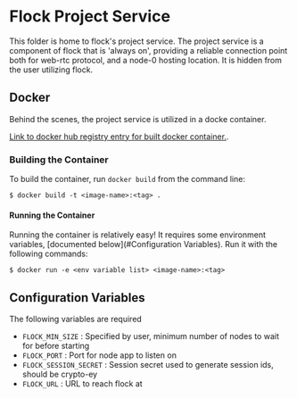 # Flock Project Service
This folder is home to flock's project service. The project service is a
component of flock that is 'always on', providing a reliable connection point
both for web-rtc protocol, and a node-0 hosting location. It is hidden from the
user utilizing flock. 

## Docker
Behind the scenes, the project service is utilized in a docke container.

[Link to docker hub registry entry for built docker container.](https://cloud.docker.com/repository/registry-1.docker.io/kurtlewis/flock-container).

### Building the Container
To build the container, run `docker build` from the command line:
```shell
$ docker build -t <image-name>:<tag> .
```

#### Running the Container
Running the container is relatively easy! It requires some environment
variables, [documented below](#Configuration Variables).
Run it with the following commands:
```shell
$ docker run -e <env variable list> <image-name>:<tag>
``` 

## Configuration Variables
The following variables are required 
 * `FLOCK_MIN_SIZE` : Specified by user, minimum number of nodes to wait for
before starting
 * `FLOCK_PORT` : Port for node app to listen on
 * `FLOCK_SESSION_SECRET` : Session secret used to generate session ids, should
be crypto-ey
 * `FLOCK_URL` : URL to reach flock at
